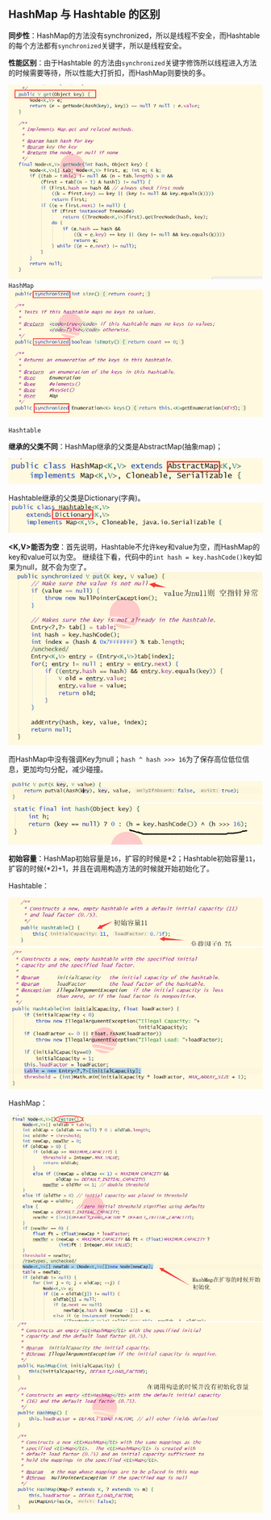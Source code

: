 ## HashMap 与 Hashtable 的区别

**同步性**：HashMap的方法没有synchronized，所以是线程不安全，而Hashtable的每个方法都有`synchronized`关键字，所以是线程安全。

**性能区别**：由于Hashtable 的方法由`synchronized`关键字修饰所以线程进入方法的时候需要等待，所以性能大打折扣，而HashMap则要快的多。

![image-20200805194921644](源码阅读.assets/image-20200805194921644.png)`HashMap`![image-20200805194748961](源码阅读.assets/image-20200805194748961.png)

`Hashtable`

**继承的父类不同**：HashMap继承的父类是AbstractMap(抽象map)；

![image-20200805194644888](源码阅读.assets/image-20200805194644888.png)

Hashtable继承的父类是Dictionary(字典)。![image-20200805194610759](源码阅读.assets/image-20200805194610759.png)

**<K,V>能否为空**：首先说明，Hashtable不允许key和value为空，而HashMap的key和value可以为空。   继续往下看，代码中的`int hash = key.hashCode()`key如果为null，就不会为空了。
![image-20200805195345387](源码阅读.assets/image-20200805195345387.png)

而HashMap中没有强调Key为null；`hash ^ hash >>> 16`为了保存高位低位信息，更加均匀分配，减少碰撞。

![image-20200805200021148](源码阅读.assets/image-20200805200021148.png)![image-20200805200046925](源码阅读.assets/image-20200805200046925.png)



**初始容量**：HashMap初始容量是`16`，扩容的时候是*2；Hashtable初始容量`11`，扩容的时候(*2)+1，并且在调用构造方法的时候就开始初始化了。

Hashtable：

![image-20200805200826666](源码阅读.assets/image-20200805200826666.png)![image-20200805201159031](源码阅读.assets/image-20200805201159031.png)

HashMap：

![image-20200805201659857](源码阅读.assets/image-20200805201659857.png)![image-20200805201735568](源码阅读.assets/image-20200805201735568.png)